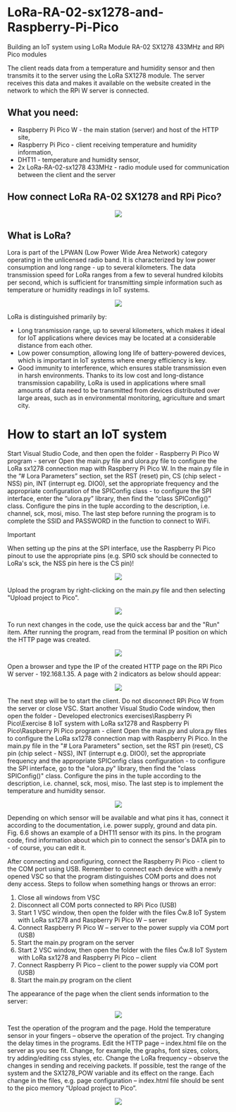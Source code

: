 # LoRa-RA-02-sx1278-and-Raspberry-Pi-Pico

Building an IoT system using LoRa Module RA-02 SX1278 433MHz and RPi Pico modules

The client reads data from a temperature and humidity sensor and then transmits it to the server using the LoRa SX1278 module. The server receives this data and makes it available on the website created in the network to which the RPi W server is connected.

## What you need:
- Raspberry Pi Pico W - the main station (server) and host of the HTTP site,
- Raspberry Pi Pico - client receiving temperature and humidity information, 
- DHT11 - temperature and humidity sensor,
- 2x LoRa-RA-02-sx1278 433MHz - radio module used for communication between the client and the server

## How connect LoRa RA-02 SX1278 and RPi Pico?

<p align="center">
  <img src="https://github.com/user-attachments/assets/a754f244-dce3-4923-bcb5-26a1d2cc0146">
</p>

## What is LoRa?

Lora is part of the LPWAN (Low Power Wide Area Network) category operating in the unlicensed radio band. It is characterized by low power consumption and long range - up to several kilometers. The data transmission speed for LoRa ranges from a few to several hundred kilobits per second, which is sufficient for transmitting simple information such as temperature or humidity readings in IoT systems.

<p align="center">
  <img src="https://github.com/user-attachments/assets/3405cf24-dfea-46d8-a754-6094823ddef1">
</p>
 
LoRa is distinguished primarily by:
- Long transmission range, up to several kilometers, which makes it ideal for IoT applications where devices may be located at a considerable distance from each other.
- Low power consumption, allowing long life of battery-powered devices, which is important in IoT systems where energy efficiency is key.
- Good immunity to interference, which ensures stable transmission even in harsh environments.
Thanks to its low cost and long-distance transmission capability, LoRa is used in applications where small amounts of data need to be transmitted from devices distributed over large areas, such as in environmental monitoring, agriculture and smart city.

# How to start an IoT system

Start Visual Studio Code, and then open the folder - Raspberry Pi Pico W program - server Open the main.py file and ulora.py file to configure the LoRa sx1278 connection map with Raspberry Pi Pico W. In the main.py file in the “# Lora Parameters” section, set the RST (reset) pin, CS (chip select - NSS) pin, INT (interrupt eg. DIO0), set the appropriate frequency and the appropriate configuration of the SPIConfig class - to configure the SPI interface, enter the “ulora.py” library, then find the “class SPIConfig()” class. Configure the pins in the tuple according to the description, i.e. channel, sck, mosi, miso. The last step before running the program is to complete the SSID and PASSWORD in the function to connect to WiFi. 
> [!IMPORTANT]
> When setting up the pins at the SPI interface, use the Raspberry Pi Pico pinout to use the appropriate pins (e.g. SPI0 sck should be connected to LoRa's sck, the NSS pin here is the CS pin)!

<p align="center">
  <img src="https://github.com/user-attachments/assets/e9c4ae54-95f7-48a5-b9be-bb539ff9038a">
</p>

 
Upload the program by right-clicking on the main.py file and then selecting "Upload project to Pico".

<p align="center">
  <img src="https://github.com/user-attachments/assets/cb3df6a1-f3b2-46d5-89bd-c181b2f0acb2">
</p>

To run next changes in the code, use the quick access bar and the "Run" item. After running the program, read from the terminal IP position on which the HTTP page was created.

<p align="center">
  <img src="https://github.com/user-attachments/assets/b7cb966c-f053-4566-a665-5ae8ed75f917">
</p>

Open a browser and type the IP of the created HTTP page on the RPi Pico W server - 192.168.1.35. A page with 2 indicators as below should appear:

 <p align="center">
  <img src="https://github.com/user-attachments/assets/6254e387-a1c7-4b79-93b0-894c396c6fd1">
</p>


The next step will be to start the client. Do not disconnect RPi Pico W from the server or close VSC. Start another Visual Studio Code window, then open the folder - Developed electronics exercises\Raspberry Pi Pico\Exercise 8 IoT system with LoRa sx1278 and Raspberry Pi Pico\Raspberry Pi Pico program - client
Open the main.py and ulora.py files to configure the LoRa sx1278 connection map with Raspberry Pi Pico. In the main.py file in the "# Lora Parameters" section, set the RST pin (reset), CS pin (chip select - NSS), INT (interrupt e.g. DIO0), set the appropriate frequency and the appropriate SPIConfig class configuration - to configure the SPI interface, go to the "ulora.py" library, then find the "class SPIConfig()" class. Configure the pins in the tuple according to the description, i.e. channel, sck, mosi, miso. The last step is to implement the temperature and humidity sensor.

 <p align="center">
  <img src="https://github.com/user-attachments/assets/bf424335-39e5-4c4b-818d-30b9e84ca8bd">
</p>

Depending on which sensor will be available and what pins it has, connect it according to the documentation, i.e. power supply, ground and data pin. Fig. 6.6 shows an example of a DHT11 sensor with its pins. In the program code, find information about which pin to connect the sensor's DATA pin to - of course, you can edit it.

After connecting and configuring, connect the Raspberry Pi Pico - client to the COM port using USB. Remember to connect each device with a newly opened VSC so that the program distinguishes COM ports and does not deny access.
Steps to follow when something hangs or throws an error:
1. Close all windows from VSC
2. Disconnect all COM ports connected to RPi Pico (USB)
3. Start 1 VSC window, then open the folder with the files Ćw.8 IoT System with LoRa sx1278 and Raspberry Pi Pico W – server
4. Connect Raspberry Pi Pico W – server to the power supply via COM port (USB)
5. Start the main.py program on the server
6. Start 2 VSC window, then open the folder with the files Ćw.8 IoT System with LoRa sx1278 and Raspberry Pi Pico – client
7. Connect Raspberry Pi Pico – client to the power supply via COM port (USB)
8. Start the main.py program on the client

The appearance of the page when the client sends information to the server:

 <p align="center">
  <img src="https://github.com/user-attachments/assets/75ed2be2-8fac-42d3-b6e6-cb7cc21920a3">
</p>

Test the operation of the program and the page. Hold the temperature sensor in your fingers – observe the operation of the project. Try changing the delay times in the programs. Edit the HTTP page – index.html file on the server as you see fit. Change, for example, the graphs, font sizes, colors, try adding/editing css styles, etc. Change the LoRa frequency – observe the changes in sending and receiving packets. If possible, test the range of the system and the SX1278_POW variable and its effect on the range. Each change in the files, e.g. page configuration – index.html file should be sent to the pico memory “Upload project to Pico”.

 <p align="center">
  <img src="https://github.com/user-attachments/assets/4679aacd-4468-4265-bbfa-2a274a0c25e7">
</p>
